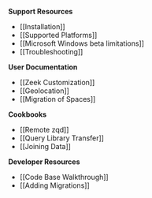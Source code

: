 **Support Resources**

- [[Installation]]
- [[Supported Platforms]]
- [[Microsoft Windows beta limitations]]
- [[Troubleshooting]]

**User Documentation**

- [[Zeek Customization]]
- [[Geolocation]]
- [[Migration of Spaces]]

**Cookbooks**

- [[Remote zqd]]
- [[Query Library Transfer]]
- [[Joining Data]]

**Developer Resources**

- [[Code Base Walkthrough]]
- [[Adding Migrations]]
